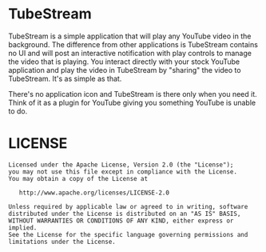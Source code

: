 TubeStream
==========

TubeStream is a simple application that will play any YouTube video in the background.
The difference from other applications is TubeStream contains no UI and will post an interactive notification
with play controls to manage the video that is playing. You interact directly with your stock YouTube application
and play the video in TubeStream by "sharing" the video to TubeStream. It's as simple as that.

There's no application icon and TubeStream is there only when you need it. Think of it as a plugin for YouTube giving
you something YouTube is unable to do.


LICENSE
=======
    Licensed under the Apache License, Version 2.0 (the "License");
    you may not use this file except in compliance with the License.
    You may obtain a copy of the License at

       http://www.apache.org/licenses/LICENSE-2.0

    Unless required by applicable law or agreed to in writing, software
    distributed under the License is distributed on an "AS IS" BASIS,
    WITHOUT WARRANTIES OR CONDITIONS OF ANY KIND, either express or implied.
    See the License for the specific language governing permissions and
    limitations under the License.
